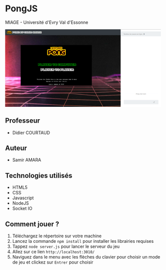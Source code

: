# PongJS
MIAGE - Université d'Evry Val d'Essonne

![alt text](https://github.com/s4sixty/Pong/blob/master/static/img/Menu.PNG)

## Professeur

* Didier COURTAUD

## Auteur

* Samir AMARA

## Technologies utilisés

* HTML5
* CSS
* Javascript
* NodeJS
* Socket IO

## Comment jouer ?

1. Téléchargez le répertoire sur votre machine
2. Lancez la commande `npm install` pour installer les librairies requises
3. Tappez `node server.js` pour lancer le serveur du jeu
4. Allez sur ce lien `http://localhost:3010/`
5. Naviguez dans le menu avec les flèches du clavier pour choisir un mode de jeu et clickez sur `Entrer` pour choisir
